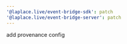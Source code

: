 ```yaml
---
'@laplace.live/event-bridge-sdk': patch
'@laplace.live/event-bridge-server': patch
---
```


add provenance config
